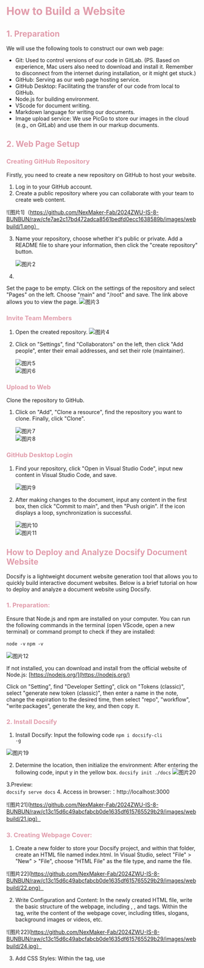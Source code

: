 <h1 style="color: #e19cab;">How to Build a Website</h1>
<h2 style="color: #e19cab;">1. Preparation</h2>
  
We will use the following tools to construct our own web page:

- Git: Used to control versions of our code in GitLab. (PS. Based on experience, Mac users also need to download and install it. Remember to disconnect from the internet during installation, or it might get stuck.)
- GitHub: Serving as our web page hosting service.
- GitHub Desktop: Facilitating the transfer of our code from local to GitHub.
- Node.js for building environment.
- VScode for document writing.
- Markdown language for writing our documents.
- Image upload service: We use PicGo to store our images in the cloud (e.g., on GitLab) and use them in our markup documents.

<h2 style="color: #e19cab;">2. Web Page Setup</h2>

<h3 style="color: #e19cab;">Creating GitHub Repository</h3>

Firstly, you need to create a new repository on GitHub to host your website.

1. Log in to your GitHub account.
2. Create a public repository where you can collaborate with your team to create web content.

![图片1]（https://github.com/NexMaker-Fab/2024ZWU-IS-8-BUNBUN/raw/cfe7ae2c17bd472adca8561bedfd0ecc1638589b/images/webbuild/1.png）

3. Name your repository, choose whether it's public or private. Add a README file to share your information, then click the "create repository" button.

    ![图片2](https://github.com/NexMaker-Fab/2024ZWU-IS-8-BUNBUN/raw/cfe7ae2c17bd472adca8561bedfd0ecc1638589b/images/webbuild/2.png)
4. 
Set the page to be empty. Click on the settings of the repository and select "Pages" on the left. Choose "main" and "/root" and save. The link above allows you to view the page.
    ![图片3](https://github.com/NexMaker-Fab/2024ZWU-IS-8-BUNBUN/raw/cfe7ae2c17bd472adca8561bedfd0ecc1638589b/images/webbuild/3.png)


<h3 style="color: #e19cab;">Invite Team Members</h3>

1. Open the created repository.
   ![图片4](https://github.com/NexMaker-Fab/2024ZWU-IS-8-BUNBUN/raw/cfe7ae2c17bd472adca8561bedfd0ecc1638589b/images/webbuild/4.png)

2. Click on "Settings", find "Collaborators" on the left, then click "Add people", enter their email addresses, and set their role (maintainer). 
   
   ![图片5](https://github.com/NexMaker-Fab/2024ZWU-IS-8-BUNBUN/raw/cfe7ae2c17bd472adca8561bedfd0ecc1638589b/images/webbuild/5.png)  
   ![图片6](https://github.com/NexMaker-Fab/2024ZWU-IS-8-BUNBUN/raw/cfe7ae2c17bd472adca8561bedfd0ecc1638589b/images/webbuild/6.png)

<h3 style="color: #e19cab;">Upload to Web</h3>

Clone the repository to GitHub.

1. Click on "Add", "Clone a resource", find the repository you want to clone. Finally, click "Clone".

   ![图片7](https://github.com/NexMaker-Fab/2024ZWU-IS-8-BUNBUN/raw/cfe7ae2c17bd472adca8561bedfd0ecc1638589b/images/webbuild/7.png)  
   ![图片8](https://github.com/NexMaker-Fab/2024ZWU-IS-8-BUNBUN/raw/cfe7ae2c17bd472adca8561bedfd0ecc1638589b/images/webbuild/8.png)

<h3 style="color: #e19cab;">GitHub Desktop Login</h3>

1. Find your repository, click "Open in Visual Studio Code", input new content in Visual Studio Code, and save.

   ![图片9](https://github.com/NexMaker-Fab/2024ZWU-IS-8-BUNBUN/raw/cfe7ae2c17bd472adca8561bedfd0ecc1638589b/images/webbuild/9.png)

2. After making changes to the document, input any content in the first box, then click "Commit to main", and then "Push origin". If the icon displays a loop, synchronization is successful.

   ![图片10](https://github.com/NexMaker-Fab/2024ZWU-IS-8-BUNBUN/raw/cfe7ae2c17bd472adca8561bedfd0ecc1638589b/images/webbuild/10.png)  
   ![图片11](https://github.com/NexMaker-Fab/2024ZWU-IS-8-BUNBUN/raw/cfe7ae2c17bd472adca8561bedfd0ecc1638589b/images/webbuild/11.png)

<h2 style="color: #e19cab;">How to Deploy and Analyze Docsify Document Website</h2>
Docsify is a lightweight document website generation tool that allows you to quickly build interactive document websites. Below is a brief tutorial on how to deploy and analyze a document website using Docsify.

<h3 style="color: #e19cab;">1. Preparation:</h3>
Ensure that Node.js and npm are installed on your computer. You can run the following commands in the terminal (open VScode, open a new terminal) or command prompt to check if they are installed:

   <code>node -v</code>
   <code>npm -v</code>


![图片12](https://github.com/NexMaker-Fab/2024ZWU-IS-8-BUNBUN/raw/cfe7ae2c17bd472adca8561bedfd0ecc1638589b/images/webbuild/12.png)

If not installed, you can download and install from the official website of Node.js: [https://nodejs.org/](https://nodejs.org/)

Click on "Setting", find "Developer Setting", click on "Tokens (classic)", select "generate new token (classic)", then enter a name in the note, change the expiration to the desired time, then select "repo", "workflow", "write:packages", generate the key, and then copy it.

<h3 style="color: #e19cab;">2. Install Docsify</h3>

1. Install Docsify: Input the following code
   <code>npm i docsify-cli -g</code>

![图片19](https://github.com/NexMaker-Fab/2024ZWU-IS-8-BUNBUN/raw/c13c15d6c49abcfabcb0de1635df615765529b29/images/webbuild/19.png)

2. Determine the location, then initialize the environment: After entering the following code, input y in the yellow box.
   `docsify init ./docs`
![图片20](https://github.com/NexMaker-Fab/2024ZWU-IS-8-BUNBUN/raw/c13c15d6c49abcfabcb0de1635df615765529b29/images/webbuild/20.png)

3.Preview:  
   `docsify serve docs`
4. Access in browser:：http://localhost:3000

![图片21](https://github.com/NexMaker-Fab/2024ZWU-IS-8-BUNBUN/raw/c13c15d6c49abcfabcb0de1635df615765529b29/images/webbuild/21.jpg）

<h3 style="color: #e19cab;">3. Creating Webpage Cover:</h3>

1. Create a new folder to store your Docsify project, and within that folder, create an HTML file named index.html. In Visual Studio, select "File" > "New" > "File", choose "HTML File" as the file type, and name the file.

![图片22](https://github.com/NexMaker-Fab/2024ZWU-IS-8-BUNBUN/raw/c13c15d6c49abcfabcb0de1635df615765529b29/images/webbuild/22.png）

2. Write Configuration and Content: In the newly created HTML file, write the basic structure of the webpage, including <html>, <head>, and <body> tags. Within the <body> tag, write the content of the webpage cover, including titles, slogans, background images or videos, etc.

![图片22](https://github.com/NexMaker-Fab/2024ZWU-IS-8-BUNBUN/raw/c13c15d6c49abcfabcb0de1635df615765529b29/images/webbuild/24.jpg）

3. Add CSS Styles: Within the <head> tag, use <style> tags or link external CSS files to add styles to the webpage cover, including adjusting the size of background images, text color, and size, etc.

4. Testing and Debugging: After saving the file, open the HTML file in a browser to view the effect of the webpage cover and perform necessary debugging and modifications until the desired effect is achieved.

<h3 style="color: #e19cab;">4. Setting up the Cover Page</h3>

1. Create a cover page file.

![图片22](https://github.com/NexMaker-Fab/2024ZWU-IS-8-BUNBUN/raw/c13c15d6c49abcfabcb0de1635df615765529b29/images/webbuild/25.png）

<h3 style="color: #e19cab;">5.建立sidebar：</h3>

1. Add a Sidebar Container in the Webpage Cover: In the HTML structure of the webpage cover, add a <div> or other container element as the container for the sidebar.

2. Write Sidebar Content: Within the sidebar container, write the content of the sidebar, including navigation links, search box, personal profile or information, etc.

![图片22](https://github.com/NexMaker-Fab/2024ZWU-IS-8-BUNBUN/raw/c13c15d6c49abcfabcb0de1635df615765529b29/images/webbuild/26.png）

3. Add CSS Styles to the Sidebar: Use CSS styles to add styles to the sidebar container and its contents, including setting background color, border styles, text styles, etc.

4. Testing and Debugging: After saving the file, view the effect of the webpage cover and sidebar in a browser to ensure they display and respond correctly on different devices.

<h2 style="color: #e19cab;">5. Deploy to GitHub Pages (Optional):</h2>
If you want to deploy the document website to GitHub Pages, you can push the Docsify project to a GitHub repository and enable the GitHub Pages feature.

<h3 style="color: #e19cab;">Image Upload</h3>

1. Install PicGo.
2. Create a new image repository on GitHub.
3. Access the image bed settings.
4. Obtain the key.
5. Set the custom domain to use CDN acceleration. For example, `https://cdn.jsdelivr.net/gh/username/repository`, complete the PicGo setup.

   ![图片13](https://github.com/NexMaker-Fab/2024ZWU-IS-8-BUNBUN/raw/cfe7ae2c17bd472adca8561bedfd0ecc1638589b/images/webbuild/13.png)  

   ![图片14](https://github.com/NexMaker-Fab/2024ZWU-IS-8-BUNBUN/raw/cfe7ae2c17bd472adca8561bedfd0ecc1638589b/images/webbuild/14.png)  

   ![图片15](https://github.com/NexMaker-Fab/2024ZWU-IS-8-BUNBUN/raw/cfe7ae2c17bd472adca8561bedfd0ecc1638589b/images/webbuild/15.png)

6. 点击图床设置，找到GitHub，将密钥复制到token上，其他的按要求填完。  

   ![图片16](https://github.com/NexMaker-Fab/2024ZWU-IS-8-BUNBUN/raw/cfe7ae2c17bd472adca8561bedfd0ecc1638589b/images/webbuild/16.png)

7. 接着将图片拖拽到上传区，在相册中查看是否上传成功，同时可以复制图片路径 

   ![图片17](https://github.com/NexMaker-Fab/2024ZWU-IS-8-BUNBUN/raw/cfe7ae2c17bd472adca8561bedfd0ecc1638589b/images/webbuild/17.png)  

   ![图片18](https://github.com/NexMaker-Fab/2024ZWU-IS-8-BUNBUN/raw/cfe7ae2c17bd472adca8561bedfd0ecc1638589b/images/webbuild/18.png)
  
  (ps. If PicGo configuration keeps failing, you can directly create a folder named "images" in your GitHub repository and add files to it.)